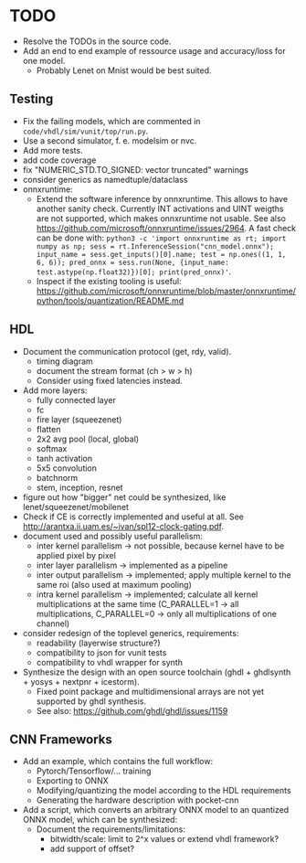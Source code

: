 # TODO

- Resolve the TODOs in the source code.
- Add an end to end example of ressource usage and accuracy/loss for one model.
  - Probably Lenet on Mnist would be best suited.

## Testing

- Fix the failing models, which are commented in `code/vhdl/sim/vunit/top/run.py`.
- Use a second simulator, f. e. modelsim or nvc.
- Add more tests.
- add code coverage
- fix "NUMERIC_STD.TO_SIGNED: vector truncated" warnings
- consider generics as namedtuple/dataclass
- onnxruntime:
  - Extend the software inference by onnxruntime. This allows to have another sanity check. Currently INT activations and UINT weigths are not supported, which makes onnxruntime not usable. See also <https://github.com/microsoft/onnxruntime/issues/2964>. A fast check can be done with: `python3 -c 'import onnxruntime as rt; import numpy as np; sess = rt.InferenceSession("cnn_model.onnx"); input_name = sess.get_inputs()[0].name; test = np.ones((1, 1, 6, 6)); pred_onnx = sess.run(None, {input_name: test.astype(np.float32)})[0]; print(pred_onnx)'`.
  - Inspect if the existing tooling is useful: <https://github.com/microsoft/onnxruntime/blob/master/onnxruntime/python/tools/quantization/README.md>

## HDL

- Document the communication protocol (get, rdy, valid).
  - timing diagram
  - document the stream format (ch > w > h)
  - Consider using fixed latencies instead.
- Add more layers:
  - fully connected layer
  - fc
  - fire layer (squeezenet)
  - flatten
  - 2x2 avg pool (local, global)
  - softmax
  - tanh activation
  - 5x5 convolution
  - batchnorm
  - stem, inception, resnet
- figure out how "bigger" net could be synthesized, like lenet/squeezenet/mobilenet
- Check if CE is correctly implemented and useful at all. See <http://arantxa.ii.uam.es/~ivan/spl12-clock-gating.pdf>.
- document used and possibly useful parallelism:
  - inter kernel parallelism &rarr; not possible, because kernel have to be applied pixel by pixel
  - inter layer parallelism &rarr; implemented as a pipeline
  - inter output parallelism &rarr; implemented; apply multiple kernel to the same roi (also used at maximum pooling)
  - intra kernel parallelism &rarr; implemented; calculate all kernel multiplications at the same time (C_PARALLEL=1 &rarr; all multiplications, C_PARALLEL=0 &rarr; only all multiplications of one channel)
- consider redesign of the toplevel generics, requirements:
  - readability (layerwise structure?)
  - compatibility to json for vunit tests
  - compatibility to vhdl wrapper for synth
- Synthesize the design with an open source toolchain (ghdl + ghdlsynth + yosys + nextpnr + icestorm).
  - Fixed point package and multidimensional arrays are not yet supported by ghdl synthesis.
  - See also: <https://github.com/ghdl/ghdl/issues/1159>

## CNN Frameworks

- Add an example, which contains the full workflow:
  - Pytorch/Tensorflow/... training
  - Exporting to ONNX
  - Modifying/quantizing the model according to the HDL requirements
  - Generating the hardware description with pocket-cnn
- Add a script, which converts an arbitrary ONNX model to an quantized ONNX model, which can be synthesized:
  - Document the requirements/limitations:
    - bitwidth/scale: limit to 2^x values or extend vhdl framework?
    - add support of offset?
